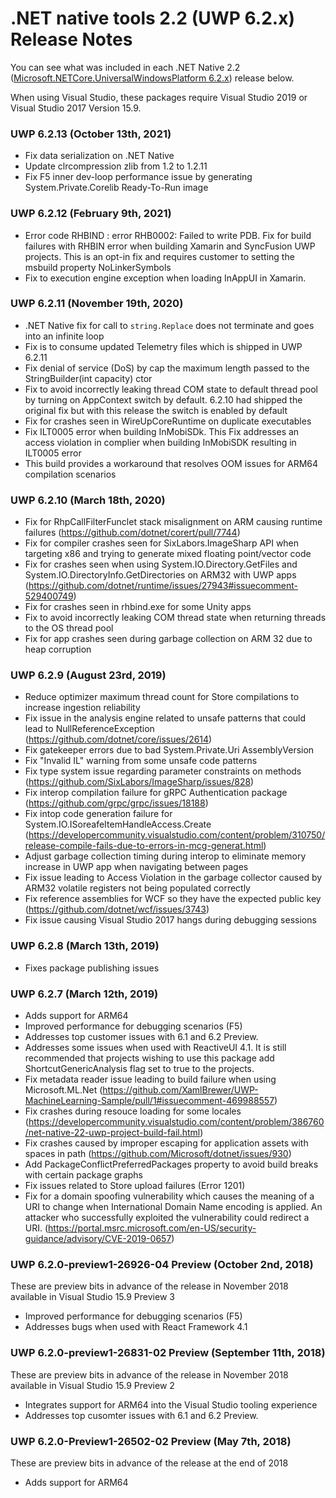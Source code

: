 # .NET native tools 2.2 (UWP 6.2.x) Release Notes

You can see what was included in each .NET Native 2.2 ([Microsoft.NETCore.UniversalWindowsPlatform 6.2.x](https://www.nuget.org/packages/Microsoft.NETCore.UniversalWindowsPlatform)) release below.

When using Visual Studio, these packages require Visual Studio 2019 or Visual Studio 2017 Version 15.9.

### UWP 6.2.13 (October 13th, 2021)
- Fix data serialization on .NET Native
- Update clrcompression zlib from 1.2 to 1.2.11
- Fix F5 inner dev-loop performance issue by generating System.Private.Corelib Ready-To-Run image

### UWP 6.2.12 (February 9th, 2021)
- Error code RHBIND : error RHB0002: Failed to write PDB. Fix for build failures with RHBIN error when building Xamarin and SyncFusion UWP projects. This is an opt-in fix and requires customer to setting the msbuild property NoLinkerSymbols
- Fix to execution engine exception when loading InAppUI in Xamarin.

### UWP 6.2.11 (November 19th, 2020)
-	.NET Native fix for call to `string.Replace` does not terminate and goes into an infinite loop 
-	Fix is to consume updated Telemetry files which is shipped in UWP 6.2.11
- Fix denial of service (DoS) by cap the maximum length passed to the StringBuilder(int capacity) ctor
- Fix to avoid incorrectly leaking thread COM state to default thread pool by turning on AppContext switch by default. 6.2.10 had shipped the original fix but with this release the switch is enabled by default
- Fix for crashes seen in WireUpCoreRuntime on duplicate executables
- Fix ILT0005 error when building InMobiSDk. This Fix addresses an access violation in complier when building InMobiSDK resulting in ILT0005 error
- This build provides a workaround that resolves OOM issues for ARM64 compilation scenarios

### UWP 6.2.10 (March 18th, 2020)
- Fix for RhpCallFilterFunclet stack misalignment on ARM causing runtime failures
(https://github.com/dotnet/corert/pull/7744)
- Fix for compiler crashes seen for SixLabors.ImageSharp API when targeting x86 and trying to generate mixed floating point/vector code
- Fix for crashes seen when using System.IO.Directory.GetFiles and System.IO.DirectoryInfo.GetDirectories on ARM32 with UWP apps 
(https://github.com/dotnet/runtime/issues/27943#issuecomment-529400749)
- Fix for crashes seen in rhbind.exe for some Unity apps
- Fix to avoid incorrectly leaking COM thread state when returning threads to the OS thread pool
-	Fix for app crashes seen during garbage collection on ARM 32 due to heap corruption

### UWP 6.2.9 (August 23rd, 2019)

- Reduce optimizer maximum thread count for Store compilations to increase ingestion reliability
- Fix issue in the analysis engine related to unsafe patterns that could lead to NullReferenceException (https://github.com/dotnet/core/issues/2614)
- Fix gatekeeper errors due to bad System.Private.Uri AssemblyVersion
- Fix "Invalid IL" warning from some unsafe code patterns
- Fix type system issue regarding parameter constraints on methods (https://github.com/SixLabors/ImageSharp/issues/828)
- Fix interop compilation failure for gRPC Authentication package (https://github.com/grpc/grpc/issues/18188)
- Fix intop code generation failure for System.IO.ISoreafeItemHandleAccess.Create (https://developercommunity.visualstudio.com/content/problem/310750/release-compile-fails-due-to-errors-in-mcg-generat.html)
- Adjust garbage collection timing during interop to eliminate memory increase in UWP app when navigating between pages
- Fix issue leading to Access Violation in the garbage collector caused by ARM32 volatile registers not being populated correctly
- Fix reference assemblies for WCF so they have the expected public key (https://github.com/dotnet/wcf/issues/3743)
- Fix issue causing Visual Studio 2017 hangs during debugging sessions

### UWP 6.2.8 (March 13th, 2019)
- Fixes package publishing issues

### UWP 6.2.7 (March 12th, 2019)
- Adds support for ARM64
- Improved performance for debugging scenarios (F5)
- Addresses top customer issues with 6.1 and 6.2 Preview.
- Addresses some issues when used with ReactiveUI 4.1. It is still recommended that projects wishing to use this package add ShortcutGenericAnalysis flag set to true to the projects.
- Fix metadata reader issue leading to build failure when using Microsoft.ML.Net (https://github.com/XamlBrewer/UWP-MachineLearning-Sample/pull/1#issuecomment-469988557)
- Fix crashes during resouce loading for some locales (https://developercommunity.visualstudio.com/content/problem/386760/net-native-22-uwp-project-build-fail.html)
- Fix crashes caused by improper escaping for application assets with spaces in path (https://github.com/Microsoft/dotnet/issues/930)
- Add PackageConflictPreferredPackages property to avoid build breaks with certain package graphs
- Fix issues related to Store upload failures (Error 1201)
- Fix for a domain spoofing vulnerability which causes the meaning of a URI to change when International Domain Name encoding is applied. An attacker who successfully exploited the vulnerability could redirect a URI. (https://portal.msrc.microsoft.com/en-US/security-guidance/advisory/CVE-2019-0657)


### UWP 6.2.0-preview1-26926-04 Preview (October 2nd, 2018) 
These are preview bits in advance of the release in November 2018 available in Visual Studio 15.9 Preview 3
- Improved performance for debugging scenarios (F5)
- Addresses bugs when used with React Framework 4.1 

### UWP 6.2.0-preview1-26831-02 Preview (September 11th, 2018) 
These are preview bits in advance of the release in November 2018 available in Visual Studio 15.9 Preview 2
- Integrates support for ARM64 into the Visual Studio tooling experience
- Addresses top cusomter issues with 6.1 and 6.2 Preview.

### UWP 6.2.0-Preview1-26502-02 Preview (May 7th, 2018) 
These are preview bits in advance of the release at the end of 2018
- Adds support for ARM64
